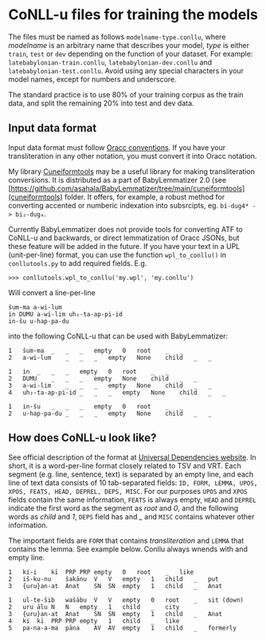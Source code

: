 # CoNLL-u files for training the models
The files must be named as follows ```modelname-type.conllu```, where *modelname* is an arbitrary name that describes your model, *type* is either ```train```, ```test``` or ```dev``` depending on the function of your dataset. For example: ```latebabylonian-train.conllu```, ```latebabylonian-dev.conllu``` and ```latebabylonian-test.conllu```. Avoid using any special characters in your model names, except for numbers and underscore.

The standard practice is to use 80% of your training corpus as the train data, and split the remaining 20% into test and dev data.

## Input data format
Input data format must follow [Oracc conventions](http://oracc.museum.upenn.edu/doc/help/languages/akkadian/akkadianstylesheet/index.html). If you have your transliteration in any other notation, you must convert it into Oracc notation.

My library [Cuneiformtools](https://docs.google.com/document/d/1kW9DnCpXGICJ_ttOCO182G2jivE7_knVOZP_v6vdNPw/) may be a useful library for making transliteration conversions. It is distributed as a part of BabyLemmatizer 2.0 (see [https://github.com/asahala/BabyLemmatizer/tree/main/cuneiformtools](cuneiformtools) folder. It offers, for example, a robust method for converting accented or numberic indexation into subsrcipts, eg. ```bí-dug4* -> bi₂-dug₄```.

Currently BabyLemmatizer does not provide tools for converting ATF to CoNLL-u and backwards, or direct lemmatization of Oracc JSONs, but these feature will be added in the future. If you have your text in a UPL (unit-per-line) format, you can use the function ```wpl_to_conllu()``` in ```conllutools.py``` to add required fields. E.g.

```>>> conllutools.wpl_to_conllu('my.wpl', 'my.conllu')```

Will convert a line-per-line 

```
šum-ma a-wi-lum
in DUMU a-wi-lim uh₂-ta-ap-pi-id
in-šu u-hap-pa-du
```

into the following CoNLL-u that can be used with BabyLemmatizer:

```
1	šum-ma	_	_	_	empty	0	root	_	_
2	a-wi-lum	_	_	_	empty	None	child	_	_

1	in	_	_	_	empty	0	root	_	_
2	DUMU	_	_	_	empty	None	child	_	_
3	a-wi-lim	_	_	_	empty	None	child	_	_
4	uh₂-ta-ap-pi-id	_	_	_	empty	None	child	_	_

1	in-šu	_	_	_	empty	0	root	_	_
2	u-hap-pa-du	_	_	_	empty	None	child	_	_

```


## How does CoNLL-u look like?
See official description of the format at [Universal Dependencies website](https://universaldependencies.org/format.html). In short, it is a word-per-line format closely related to TSV and VRT. Each segment (e.g. line, sentence, text) is separated by an empty line, and each line of text data consists of 10 tab-separated fields: ```ID, FORM, LEMMA, UPOS, XPOS, FEATS, HEAD, DEPREL, DEPS, MISC```. For our purposes ```UPOS``` and ```XPOS``` fields contain the same information, ```FEATS``` is always empty, ```HEAD``` and ```DEPREL``` indicate the first word as the segment as *root* and *0*, and the following words as *child* and *1*, ```DEPS``` field has and *_* and ```MISC``` contains whatever other information.

The important fields are ```FORM``` that contains *transliteration* and ```LEMMA``` that contains the lemma. See example below. Conllu always wnends with and empty line.


```
1	ki-i	kī	PRP	PRP	empty	0	root	_	like
2	iš-ku-nu	šakānu	V	V	empty	1	child	_	put
3	{uru}an-at	Anat	SN	SN	empty	1	child	_	Anat

1	ul-te-šib	wašābu	V	V	empty	0	root	_	sit (down)
2	uru	ālu	N	N	empty	1	child	_	city
3	{uru}an-at	Anat	SN	SN	empty	1	child	_	Anat
4	ki	kī	PRP	PRP	empty	1	child	_	like
5	pa-na-a-ma	pāna	AV	AV	empty	1	child	_	formerly

```
